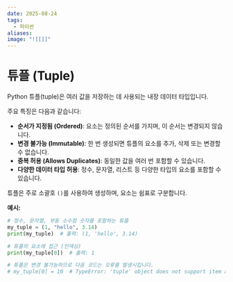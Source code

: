 ```yaml
---
date: 2025-08-24
tags:
  - 파이썬
aliases:
image: "![[]]"
---
```


# 튜플 (Tuple)

Python 튜플(tuple)은 여러 값을 저장하는 데 사용되는 내장 데이터 타입입니다.

주요 특징은 다음과 같습니다:
*   **순서가 지정됨 (Ordered)**: 요소는 정의된 순서를 가지며, 이 순서는 변경되지 않습니다.
*   **변경 불가능 (Immutable)**: 한 번 생성되면 튜플의 요소를 추가, 삭제 또는 변경할 수 없습니다.
*   **중복 허용 (Allows Duplicates)**: 동일한 값을 여러 번 포함할 수 있습니다.
*   **다양한 데이터 타입 허용**: 정수, 문자열, 리스트 등 다양한 타입의 요소를 포함할 수 있습니다.

튜플은 주로 소괄호 `()`를 사용하여 생성하며, 요소는 쉼표로 구분합니다.

**예시:**

```python
# 정수, 문자열, 부동 소수점 숫자를 포함하는 튜플
my_tuple = (1, "hello", 3.14)
print(my_tuple)  # 출력: (1, 'hello', 3.14)

# 튜플의 요소에 접근 (인덱싱)
print(my_tuple[0])  # 출력: 1

# 튜플은 변경 불가능하므로 다음 코드는 오류를 발생시킵니다.
# my_tuple[0] = 10  # TypeError: 'tuple' object does not support item assignment
```